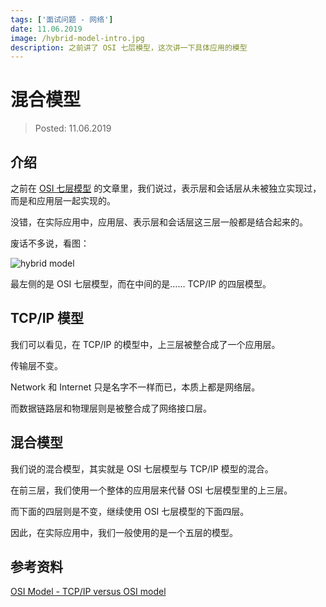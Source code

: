 ```yaml
---
tags: ['面试问题 - 网络']
date: 11.06.2019
image: /hybrid-model-intro.jpg
description: 之前讲了 OSI 七层模型，这次讲一下具体应用的模型
---
```


# 混合模型

> Posted: 11.06.2019

<Tag />

## 介绍

之前在 [OSI 七层模型](/network/osi.md) 的文章里，我们说过，表示层和会话层从未被独立实现过，而是和应用层一起实现的。

没错，在实际应用中，应用层、表示层和会话层这三层一般都是结合起来的。

废话不多说，看图：

![hybrid model](/hybrid-model.png)

最左侧的是 OSI 七层模型，而在中间的是…… TCP/IP 的四层模型。

## TCP/IP 模型

我们可以看见，在 TCP/IP 的模型中，上三层被整合成了一个应用层。

传输层不变。

Network 和 Internet 只是名字不一样而已，本质上都是网络层。

而数据链路层和物理层则是被整合成了网络接口层。

## 混合模型

我们说的混合模型，其实就是 OSI 七层模型与 TCP/IP 模型的混合。

在前三层，我们使用一个整体的应用层来代替 OSI 七层模型里的上三层。

而下面的四层则是不变，继续使用 OSI 七层模型的下面四层。

因此，在实际应用中，我们一般使用的是一个五层的模型。

## 参考资料

[OSI Model - TCP/IP versus OSI model](https://www.udemy.com/course/complete-networking-fundamentals-course-ccna-start/learn/lecture/4481960#overview)

<Disqus />
